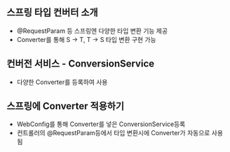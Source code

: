 ## 스프링 타입 컨버터 소개
* @RequestParam 등 스프링엔 다양한 타입 변환 기능 제공
* Converter를 통해 S -> T, T -> S 타입 변환 구현 가능

## 컨버전 서비스 - ConversionService
* 다양한 Converter를 등록하여 사용

## 스프링에 Converter 적용하기
* WebConfig를 통해 Converter를 넣은 ConversionService등록
* 컨트롤러의 @RequestParam등에서 타입 변환시에 Converter가 자동으로 사용됨